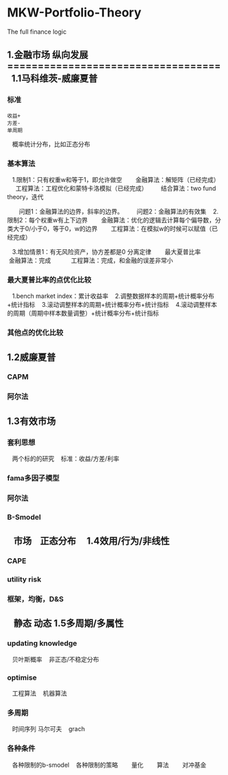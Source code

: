 # MKW-Portfolio-Theory
The full finance logic

1.金融市场 纵向发展
===================================  
1.1马科维茨-威廉夏普
----------------------------------- 
### 标准
    收益+
    方差-
    单周期
    概率统计分布，比如正态分布
### 基本算法
    1.限制1：只有权重w和等于1，即允许做空
        金融算法：解矩阵（已经完成）
        工程算法：工程优化和蒙特卡洛模拟（已经完成）
        结合算法：two fund theory，迭代
        
        问题1：金融算法的边界，斜率的边界。
        问题2：金融算法的有效集
    2.限制2：每个权重w有上下边界
        金融算法：优化的逻辑去计算每个偏导数，分类大于0/小于0，等于0，w的边界
        工程算法：在模拟w的时候可以赋值（已经完成）
        
        
    3.增加情景1：有无风险资产，协方差都是0
        分离定律
        最大夏普比率
            金融算法：完成
            工程算法：完成，和金融的误差非常小
### 最大夏普比率的点优化比较
    1.bench market index：累计收益率
    2.调整数据样本的周期+统计概率分布+统计指标
    3.滚动调整样本的周期+统计概率分布+统计指标
    4.滚动调整样本的周期（周期中样本数量调整）+统计概率分布+统计指标
### 其他点的优化比较

1.2威廉夏普
----------------------------------- 
### CAPM

### 阿尔法

1.3有效市场
----------------------------------- 
### 套利思想
    两个标的的研究
    标准：收益/方差/利率 
### fama多因子模型

### 阿尔法

### B-Smodel
    市场
    正态分布
    
1.4效用/行为/非线性
----------------------------------- 
### CAPE
### utility risk
### 框架，均衡，D&S
    静态
    动态
1.5多周期/多属性
----------------------------------- 
### updating knowledge
    贝叶斯概率
    非正态/不稳定分布
    
 
### optimise 
    工程算法
    机器算法
### 多周期
    时间序列
    马尔可夫
    grach
### 各种条件
    各种限制的b-smodel
    各种限制的策略
        量化
        算法
        对冲基金
